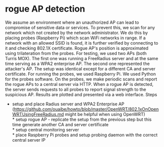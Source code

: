 # rogue AP detection 

We assume an environment where an unauthorized AP can lead to compromise of sensitive data or services. To prevent this, we scan for any network which not created by the network administrator. We do this by placing probes (Raspberry Pi) which scan WiFi networks in range. If a network with an allowed SSID is found, it is further verified by connecting to it and checking 802.1X certificate. Rogue AP's position is approximated using trilateration from the probes.
For testing, we used two APs (both Turris MOX). The first one was running a FreeRadius server and at the same time serving as a WPA2 enterprise AP. The second one represented the attacker's AP. The setup was identical except for a different CA and server certificate. For running the probes, we used Raspberry Pi. We used Python for the probes software.
On the probes, we make periodic scans and report the rogue APs to a central server via HTTP. When a rogue AP is detected, the server sends requests to all probes to report signal strength to the suspicious AP. Results are plotted and presented via a web interface.
Steps

   * setup and place Radius server and WPA2 Enterprise AP (https://github.com/ouaibe/howto/blob/master/OpenWRT/802.1xOnOpenWRTUsingFreeRadius.md might be helpful when using OpenWRT)  
    * setup rogue AP - replicate the setup from the previous step but this time generate another CA and server certificate  
    * setup central monitoring server  
    * place Raspberry Pi probes and setup probing daemon with the correct central server IP  
